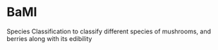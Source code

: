 # BaMI
Species Classification to classify different species of mushrooms, and berries along with its edibility
